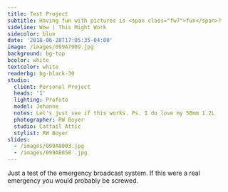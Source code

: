 ```yaml
---
title: Test Project
subtitle: Having fun with pictures is <span class="fw7">fun</span>?
sideline: Wow | This Might Work
sidecolor: blue
date: '2018-06-28T17:05:35-04:00'
image: /images/099A7909.jpg
background: bg-top
bcolor: white
textcolor: white
readerbg: bg-black-30
studio:
  client: Personal Project
  heads: '1'
  lighting: Profoto
  model: Jehanne
  notes: Let's just see if this works. Ps. I do love my 50mm 1.2L
  photographer: RW Boyer
  studio: Cattail Attic
  stylist: RW Boyer
slides:
  - /images/099A8003.jpg
  - /images/099A8058 .jpg
---
```

Just a test of the emergency broadcast system. If this were a real emergency you would probably be screwed.
